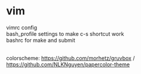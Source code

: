 # vim
vimrc config <br>
bash_profile settings to make c-s shortcut work <br>
bashrc for make and submit <br> <br>

colorscheme: https://github.com/morhetz/gruvbox / https://github.com/NLKNguyen/papercolor-theme
